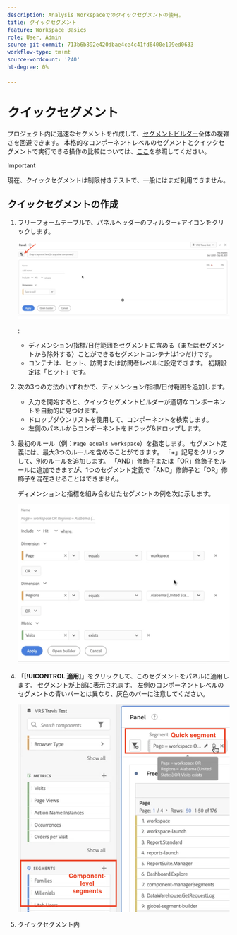 ```yaml
---
description: Analysis Workspaceでのクイックセグメントの使用。
title: クイックセグメント
feature: Workspace Basics
role: User, Admin
source-git-commit: 713b6b892e420dbae4ce4c41fd6400e199ed0633
workflow-type: tm+mt
source-wordcount: '240'
ht-degree: 0%

---
```



# クイックセグメント

プロジェクト内に迅速なセグメントを作成して、[セグメントビルダー](/help/components/segmentation/segmentation-workflow/seg-build.md)全体の複雑さを回避できます。 本格的なコンポーネントレベルのセグメントとクイックセグメントで実行できる操作の比較については、[ここ](/help/analyze/analysis-workspace/components/segments/t-freeform-project-segment.md)を参照してください。

>[!IMPORTANT]
> 現在、クイックセグメントは制限付きテストで、一般にはまだ利用できません。

## クイックセグメントの作成

1. フリーフォームテーブルで、パネルヘッダーのフィルター+アイコンをクリックします。

   ![](assets/quick-seg1.png)

   :

   - ディメンション/指標/日付範囲をセグメントに含める（またはセグメントから除外する）ことができるセグメントコンテナは1つだけです。
   - コンテナは、ヒット、訪問または訪問者レベルに設定できます。 初期設定は「ヒット」です。

1. 次の3つの方法のいずれかで、ディメンション/指標/日付範囲を追加します。

   - 入力を開始すると、クイックセグメントビルダーが適切なコンポーネントを自動的に見つけます。
   - ドロップダウンリストを使用して、コンポーネントを検索します。
   - 左側のパネルからコンポーネントをドラッグ&amp;ドロップします。

1. 最初のルール（例：`Page equals workspace`）を指定します。 セグメント定義には、最大3つのルールを含めることができます。 「+」記号をクリックして、別のルールを追加します。 「AND」修飾子または「OR」修飾子をルールに追加できますが、1つのセグメント定義で「AND」修飾子と「OR」修飾子を混在させることはできません。

   ディメンションと指標を組み合わせたセグメントの例を次に示します。

   ![](assets/quick-seg2.png)

1. 「**[!UICONTROL 適用]**」をクリックして、このセグメントをパネルに適用します。
セグメントが上部に表示されます。 左側のコンポーネントレベルのセグメントの青いバーとは異なり、灰色のバーに注意してください。

   ![](assets/quick-seg3.png)

1. クイックセグメント内